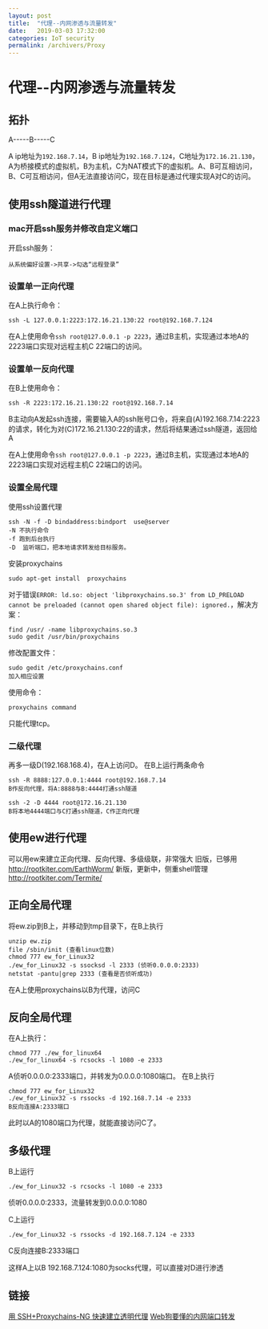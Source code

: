 ```yaml
---
layout: post
title:  "代理--内网渗透与流量转发"
date:   2019-03-03 17:32:00
categories: IoT security
permalink: /archivers/Proxy
---
```


# 代理--内网渗透与流量转发

## 拓扑
A-----B-----C

A ip地址为`192.168.7.14`，B ip地址为`192.168.7.124`，C地址为`172.16.21.130`，A为桥接模式的虚拟机，B为主机，C为NAT模式下的虚拟机。A、B可互相访问，B、C可互相访问，但A无法直接访问C，现在目标是通过代理实现A对C的访问。

## 使用ssh隧道进行代理
### mac开启ssh服务并修改自定义端口

开启ssh服务：
```
从系统偏好设置->共享->勾选“远程登录”
```
### 设置单一正向代理
在A上执行命令：
```
ssh -L 127.0.0.1:2223:172.16.21.130:22 root@192.168.7.124
```
在A上使用命令`ssh root@127.0.0.1 -p 2223`，通过B主机，实现通过本地A的2223端口实现对远程主机C 22端口的访问。

### 设置单一反向代理
在B上使用命令：
```
ssh -R 2223:172.16.21.130:22 root@192.168.7.14
```
B主动向A发起ssh连接，需要输入A的ssh账号口令，将来自(A)192.168.7.14:2223的请求，转化为对(C)172.16.21.130:22的请求，然后将结果通过ssh隧道，返回给A

在A上使用命令`ssh root@127.0.0.1 -p 2223`，通过B主机，实现通过本地A的2223端口实现对远程主机C 22端口的访问。


### 设置全局代理
使用ssh设置代理
```
ssh -N -f -D bindaddress:bindport  use@server
-N 不执行命令
-f 跑到后台执行
-D  监听端口，把本地请求转发给目标服务。
```

安装proxychains
```
sudo apt-get install  proxychains
```
对于错误`ERROR: ld.so: object 'libproxychains.so.3' from LD_PRELOAD cannot be preloaded (cannot open shared object file): ignored.`，解决方案：
```
find /usr/ -name libproxychains.so.3
sudo gedit /usr/bin/proxychains 
```

修改配置文件：
```
sudo gedit /etc/proxychains.conf
加入相应设置
```
使用命令：
```
proxychains command
```
只能代理tcp。

### 二级代理
再多一级D(192.168.168.4)，在A上访问D。
在B上运行两条命令
```
ssh -R 8888:127.0.0.1:4444 root@192.168.7.14
B作反向代理，将A:8888与B:4444打通ssh隧道

ssh -2 -D 4444 root@172.16.21.130
B将本地4444端口与C打通ssh隧道，C作正向代理
```

## 使用ew进行代理
可以用ew来建立正向代理、反向代理、多级级联，非常强大
旧版，已够用 http://rootkiter.com/EarthWorm/
新版，更新中，侧重shell管理 http://rootkiter.com/Termite/

## 正向全局代理
将ew.zip到B上，并移动到tmp目录下，在B上执行
```
unzip ew.zip
file /sbin/init (查看linux位数)
chmod 777 ew_for_Linux32
./ew_for_Linux32 -s ssocksd -l 2333 (侦听0.0.0.0:2333)
netstat -pantu|grep 2333 (查看是否侦听成功)
```
在A上使用proxychains以B为代理，访问C

## 反向全局代理

在A上执行：
```
chmod 777 ./ew_for_linux64
./ew_for_linux64 -s rcsocks -l 1080 -e 2333
```
A侦听0.0.0.0:2333端口，并转发为0.0.0.0:1080端口。
在B上执行
```
chmod 777 ew_for_Linux32
./ew_for_Linux32 -s rssocks -d 192.168.7.14 -e 2333
B反向连接A:2333端口
```
此时以A的1080端口为代理，就能直接访问C了。

## 多级代理
B上运行
```
./ew_for_Linux32 -s rcsocks -l 1080 -e 2333
```
侦听0.0.0.0:2333，流量转发到0.0.0.0:1080

C上运行
```
./ew_for_Linux32 -s rssocks -d 192.168.7.124 -e 2333
```
C反向连接B:2333端口

这样A上以B 192.168.7.124:1080为socks代理，可以直接对D进行渗透



## 链接
[用 SSH+Proxychains-NG 快速建立透明代理](https://www.hi-linux.com/posts/17018.html)
[Web狗要懂的内网端口转发](https://xz.aliyun.com/t/1862)